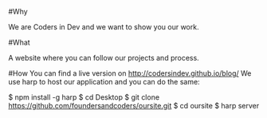 #Why

We are Coders in Dev and we want to show you our work.

#What

A website where you can follow our projects and process.

#How
You can find a live version on http://codersindev.github.io/blog/
We use harp to host our application and you can do the same:

$ npm install -g harp
$ cd Desktop
$ git clone https://github.com/foundersandcoders/oursite.git
$ cd oursite
$ harp server
